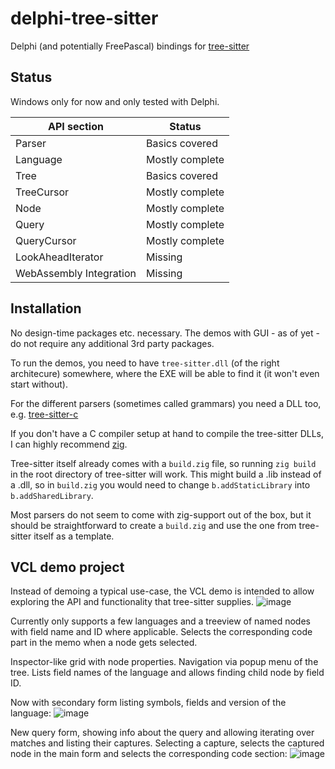 # delphi-tree-sitter

Delphi (and potentially FreePascal) bindings for [tree-sitter][]

[tree-sitter]: https://github.com/tree-sitter/tree-sitter

## Status

Windows only for now and only tested with Delphi.


| API section | Status |
| --- | --- |
| Parser | Basics covered |
| Language | Mostly complete |
| Tree | Basics covered |
| TreeCursor | Mostly complete |
| Node | Mostly complete |
| Query | Mostly complete |
| QueryCursor | Mostly complete |
| LookAheadIterator | Missing |
| WebAssembly Integration | Missing |

## Installation

No design-time packages etc. necessary. The demos with GUI - as of yet - do not require any additional 3rd party packages.

To run the demos, you need to have `tree-sitter.dll` (of the right architecure) somewhere, where the EXE will 
be able to find it (it won't even start without).

For the different parsers (sometimes called grammars) you need a DLL too, e.g. [tree-sitter-c][]

If you don't have a C compiler setup at hand to compile the tree-sitter DLLs, I can highly recommend [zig][]. 

Tree-sitter itself already comes with a `build.zig` file, so running `zig build` in the root directory of tree-sitter will work. 
This might build a .lib instead of a .dll, so in `build.zig` you would need to change `b.addStaticLibrary` into `b.addSharedLibrary`.

Most parsers do not seem to come with zig-support out of the box, but it should be straightforward to create a `build.zig` and use the one from tree-sitter itself as a template.

[tree-sitter-c]: https://github.com/tree-sitter/tree-sitter-c
[zig]: https://ziglang.org

## VCL demo project

Instead of demoing a typical use-case, the VCL demo is intended to allow exploring the API and functionality that tree-sitter supplies.
![image](https://github.com/modersohn/delphi-tree-sitter/assets/44807458/3e40aeca-8c4e-4951-8474-bae53563ad3c)

Currently only supports a few languages and a treeview of named nodes with field name and ID where applicable. Selects the corresponding code part in the memo when a node gets selected.

Inspector-like grid with node properties. Navigation via popup menu of the tree. Lists field names of the language and allows finding child node by field ID.

Now with secondary form listing symbols, fields and version of the language:
![image](https://github.com/modersohn/delphi-tree-sitter/assets/44807458/1243f2fe-ca26-4658-a24e-55ab11c5c153)

New query form, showing info about the query and allowing iterating over matches and listing their captures. Selecting a capture, selects the captured node in the main form and selects the corresponding code section:
![image](https://github.com/modersohn/delphi-tree-sitter/assets/44807458/ac2cba4f-06b2-4a02-8bb4-d02f5adac857)


